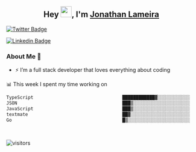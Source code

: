 <h2 align="center">Hey <img src="https://github.com/TheDudeThatCode/TheDudeThatCode/blob/master/Assets/Hi.gif" width="29">, I'm <a href="https://www.linkedin.com/in/jonathanlameira/">Jonathan Lameira</a></h2>

[![Twitter Badge](https://img.shields.io/badge/-@jlameira-3333cc?style=flat-square&labelColor=3333cc&logo=twitter&logoColor=white&link=https://twitter.com/jlameira)](https://twitter.com/jlameira) 
  
[![Linkedin Badge](https://img.shields.io/badge/-Jonathan%20Lameira-3333cc?style=flat-square&logo=Linkedin&logoColor=white&link=https://www.linkedin.com/in/jonathanlameira/)](https://www.linkedin.com/in/jonathanlameira/)


### About Me 🚀
- ⚡  I’m a full stack developer that loves everything about coding</br>

<!-- ![Jonathan Lameira github stats](https://github-readme-stats.vercel.app/api?username=jlameirameli&show_icons=true&hide_border=true)&nbsp;&nbsp; -->

📊 This week I spent my time working on
<!--START_SECTION:waka-->

```txt
TypeScript                                 ████████████▓░░░░░░░░░░░░   51.05 %
JSON                                       ███▒░░░░░░░░░░░░░░░░░░░░░   13.06 %
JavaScript                                 ███▒░░░░░░░░░░░░░░░░░░░░░   12.76 %
textmate                                   ██▓░░░░░░░░░░░░░░░░░░░░░░   10.19 %
Go                                         █▒░░░░░░░░░░░░░░░░░░░░░░░   04.74 %
```

<!--END_SECTION:waka-->

<br />

![visitors](https://visitor-badge.laobi.icu/badge?page_id=jlameirameli.jlameirameli)

